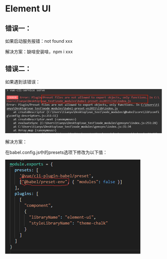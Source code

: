 # Element UI

## 错误一：

如果启动服务报错：not found xxx

解决方案：缺啥安装啥，npm i xxx

## 错误二：

如果遇到该错误：

![ElementUI报错问题1](../../前端图片/ElementUI/ElementUI报错问题1.png)

解决方案：

在babel.config.js中的presets选项下修改为以下值：

![解决1](../../前端图片/ElementUI/解决1.png)